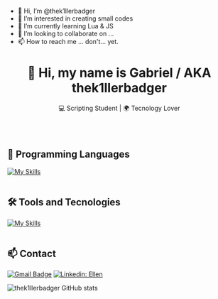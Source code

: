 - 👋 Hi, I’m @thek1llerbadger
- 👀 I’m interested in creating small codes
- 🌱 I’m currently learning Lua & JS
- 💞️ I’m looking to collaborate on ... 
- 📫 How to reach me ... don't... yet.

<!---
thek1llerbadger/thek1llerbadger is a ✨ special ✨ repository because its `README.md` (this file) appears on your GitHub profile.
You can click the Preview link to take a look at your changes.
--->

<h1 align="center">👋 Hi, my name is Gabriel / AKA thek1llerbadger </h1>

<p align="center">
  💻 Scripting Student | 🌍 Tecnology Lover
</p><br><br>


## 🚀 Programming Languages
[![My Skills](https://skillicons.dev/icons?i=javascript,lua)](https://skillicons.dev)<br><br>

## 🛠️ Tools and Tecnologies
[![My Skills](https://skillicons.dev/icons?i=vscode,github)](https://skillicons.dev)<br><br>

## 📫 Contact

[![Gmail Badge](https://img.shields.io/badge/-gabrieldossantosmartins05@gmail.com-006bed?style=flat-square&logo=Gmail&logoColor=white&link=mailto:{SeuEmail})](mailto:{SeuEmail})
[![Linkedin: Ellen](https://img.shields.io/badge/-Gabriel_Martins-blue?style=flat-square&logo=Linkedin&logoColor=white&link=https://https://www.linkedin.com/in/gabriel-martins-07a0b22b1/)](https://www.linkedin.com/in/devellendias/)


![thek1llerbadger GitHub stats](https://github-readme-stats.vercel.app/api?username=thek1llerbadger&show_icons=true&theme=radical)

